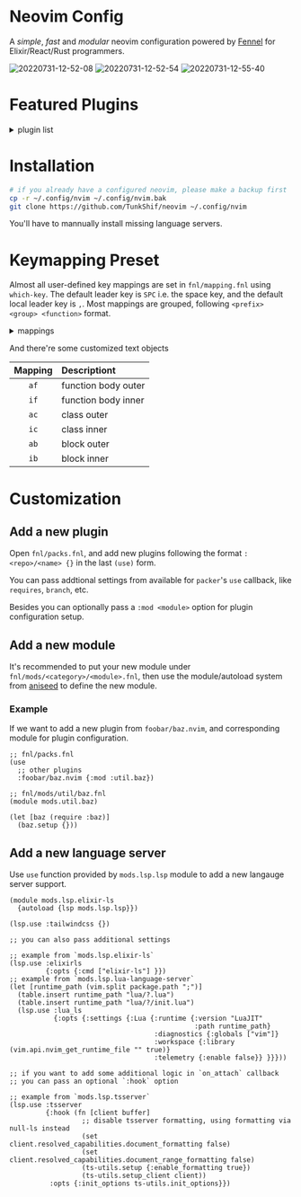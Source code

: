 # Neovim Config

A *simple*, *fast* and *modular* neovim configuration powered by [Fennel][0] for Elixir/React/Rust programmers.

![20220731-12-52-08](https://user-images.githubusercontent.com/10807119/182010763-d23a2baa-c979-4c0b-bb0e-81b469512379.png)
![20220731-12-52-54](https://user-images.githubusercontent.com/10807119/182010765-3b6b9f02-f028-4352-a868-2cfd34f94616.png)
![20220731-12-55-40](https://user-images.githubusercontent.com/10807119/182010766-457fb0b8-e866-46e9-a18b-3af7d627f9a4.png)

# Featured Plugins

<details>
  <summary>plugin list</summary>

| Plugin                                                                                                        | Description                                 |
| :------------------------------------------------------------------------------------------------------------ | :------------------------------------------ |
| [wbthomason/packer.nvim](https://github.com/wbthomason/packer.nvim)                                           | plugin manager                              |
| [Olical/aniseed](https://github.com/Olical/aniseed)                                                           | fennel support for neovim                   |
| [lewis6991/impatient.nvim](https://github.com/lewis6991/impatient.nvim)                                       | speed up loading modules                    |
| [navarasu/onedark.nvim](https://github.com/navarasu/onedark.nvim)                                             | one dark colorscheme                        |
| [lukas-reineke/indent-blankline.nvim](https://github.com/lukas-reineke/indent-blankline.nvim)                 | indent line                                 |
| [kyazdani42/nvim-tree.lua](https://github.com/kyazdani42/nvim-tree.lua)                                       | file tree                                   |
| [nvim-lualine/lualine.nvim](https://github.com/nvim-lualine/lualine.nvim)                                     | status line                                 |
| [akinsho/bufferline.nvim](https://github.com/akinsho/bufferline.nvim)                                         | buffer tab line                             |
| [goolord/alpha-nvim](https://github.com/goolord/alpha-nvim)                                                   | startup dashboard                           |
| [folke/which-key.nvim](https://github.com/folke/which-key.nvim)                                               | key mapping cheatsheet                      |
| [norcalli/nvim-colorizer.lua](https://github.com/norcalli/nvim-colorizer.lua)                                 | color hex values                            |
| [stevearc/dressing.nvim](https://github.com/stevearc/dressing.nvim)                                           | better ui                                   |
| [SmiteshP/nvim-gps](https://github.com/SmiteshP/nvim-gps)                                                     | context info for lualine                    |
| [nvim-telescope/telescope.nvim](https://github.com/nvim-telescope/telescope.nvim)                             | the ultimate fuzzy finder                   |
| [ahmedkhalf/project.nvim](https://github.com/ahmedkhalf/project.nvim)                                         | shortcut to your recently opened project    |
| [numToStr/FTerm.nvim](https://github.com/numToStr/FTerm.nvim)                                                 | floating terminal                           |
| [ggandor/lightspeed.nvim](https://github.com/ggandor/lightspeed.nvim)                                         | easymotion/vim-sneak alternative            |
| [windwp/nvim-autopairs](https://github.com/windwp/nvim-autopairs)                                             | brackets/parenthesis/braces auto pair       |
| [windwp/nvim-ts-autotag](https://github.com/windwp/nvim-ts-autotag)                                           | html tags auto pair                         |
| [numToStr/Comment.nvim](https://github.com/numToStr/Comment.nvim)                                             | comment operator                            |
| [nvim-treesitter/nvim-treesitter-textobjects](https://github.com/nvim-treesitter/nvim-treesitter-textobjects) | custom text objects                         |
| [tpope/vim-surround](https://github.com/tpope/vim-surround)                                                   | surround operator                           |
| [tpope/vim-repeat](https://github.com/tpope/vim-repeat)                                                       | dot repeat                                  |
| [neovim/nvim-lspconfig](https://github.com/neovim/nvim-lspconfig)                                             | lsp configuration                           |
| [jose-elias-alvarez/null-ls.nvim](https://github.com/jose-elias-alvarez/null-ls.nvim)                         | general usage lang server                   |
| [ray-x/lsp_signature.nvim](https://github.com/ray-x/lsp_signature.nvim)                                       | show function signature popup               |
| [hrsh7th/nvim-cmp](https://github.com/hrsh7th/nvim-cmp)                                                       | completion framework                        |
| [hrsh7th/cmp-nvim-lsp](https://github.com/hrsh7th/cmp-nvim-lsp)                                               | lsp completion source                       |
| [hrsh7th/cmp-buffer](https://github.com/hrsh7th/cmp-buffer)                                                   | buffer completion source                    |
| [hrsh7th/cmp-path](https://github.com/hrsh7th/cmp-path)                                                       | path completion source                      |
| [hrsh7th/cmp-cmdline](https://github.com/hrsh7th/cmp-cmdline)                                                 | cmdline completions ource                   |
| [hrsh7th/cmp-vsnip](https://github.com/hrsh7th/cmp-vsnip)                                                     | vsnip completion source                     |
| [hrsh7th/vim-vsnip](https://github.com/hrsh7th/vim-vsnip)                                                     | vscode format snippet support               |
| [rafamadriz/friendly-snippets](https://github.com/rafamadriz/friendly-snippets)                               | a collection of snippets                    |
| [nvim-treesitter/nvim-treesitter](https://github.com/nvim-treesitter/nvim-treesitter)                         | treesitter for syntax highlighting and more |
| [jose-elias-alvarez/nvim-lsp-ts-utils](https://github.com/jose-elias-alvarez/nvim-lsp-ts-utils)               | typescript    plugin                        |
| [simrat39/rust-tools.nvim](https://github.com/simrat39/rust-tools.nvim)                                       | rust pluging                                |
| [elixir-editors/vim-elixir](https://github.com/elixir-editors/vim-elixir)                                     | elixir plugin                               |

</details>

# Installation

```sh
# if you already have a configured neovim, please make a backup first
cp -r ~/.config/nvim ~/.config/nvim.bak
git clone https://github.com/TunkShif/neovim ~/.config/nvim
```

You'll have to mannually install missing language servers.

# Keymapping Preset

Almost all user-defined key mappings are set in `fnl/mapping.fnl` using `which-key`. The default leader key is `SPC` i.e. the space key, and the default local leader key is `,`. Most mappings are grouped, following `<prefix> <group> <function>` format.

<details>
  <summary>mappings</summary>

|     Mapping     | Description                     |
| :-------------: | :------------------------------ |
|    `SPC f f`    | find files                      |
|    `SPC f b`    | find buffers                    |
|    `SPC f h`    | find history                    |
|    `SPC f g`    | find by grep                    |
|    `SPC f p`    | find projects                   |
|    `SPC F w`    | save file                       |
| `SPC w h/j/k/l` | goto window                     |
| `SPC w H/J/K/L` | move window                     |
|    `SPC w s`    | split window horizontally       |
|    `SPC w v`    | split window vertically         |
|    `SPC w x`    | swap window                     |
|    `SPC w q`    | quit window                     |
|    `SPC w w`    | switch window                   |
|    `SPC b n`    | next buffer                     |
|    `SPC b p`    | previous buffer                 |
|    `SPC b b`    | pick buffer                     |
|    `SPC b x`    | pick to close buffer            |
|    `SPC b h`    | close left buffers              |
|    `SPC b l`    | close right buffers             |
|    `SPC p i`    | install plugins                 |
|    `SPC p u`    | update plugins                  |
|    `SPC p c`    | compile plugin file             |
|    `SPC p C`    | clean plugins                   |
|    `SPC c r`    | lsp symbol rename               |
|    `SPC c a`    | lsp code action                 |
|    `SPC c f`    | lsp code format                 |
|    `SPC c k`    | lsp signature help              |
|    `SPC c d`    | lsp diagnostics list            |
|     `SPC e`     | toggle file tree                |
|   `SPC <Esc>`   | clear search highlight          |
|      `,,`       | using system clipboard register |
|     `<A-t>`     | toggle floating terminal        |
|      `gd`       | lsp goto definition             |
|      `gD`       | lsp goto declaration            |
|      `gi`       | lsp goto implementation         |
|      `gr`       | lsp goto references             |
|      `go`       | lsp open floating diafnostic    |
|       `K`       | lsp hover documentation         |
|      `[d`       | previous diagnostic             |
|      `]d`       | next diagnostic                 |
|      `[b`       | previous buffer                 |
|      `]b`       | next buffer                     |

</details>

And there're some customized text objects

| Mapping | Descriptiont        |
| :-----: | :------------------ |
|  `af`   | function body outer |
|  `if`   | function body inner |
|  `ac`   | class outer         |
|  `ic`   | class inner         |
|  `ab`   | block outer         |
|  `ib`   | block inner         |

# Customization

## Add a new plugin

Open `fnl/packs.fnl`, and add new plugins following the format `:<repo>/<name> {}` in the last `(use)` form.

You can pass addtional settings from available for `packer`'s `use` callback, like `requires`, `branch`, etc.

Besides you can optionally pass a `:mod <module>` option for plugin configuration setup.

## Add a new module

It's recommended to put your new module under `fnl/mods/<category>/<module>.fnl`, then use the module/autoload system from [aniseed][1] to define the new module.

### Example

If we want to add a new plugin from `foobar/baz.nvim`, and corresponding module for plugin configuration.

```fennel
;; fnl/packs.fnl
(use
  ;; other plugins
  :foobar/baz.nvim {:mod :util.baz})

;; fnl/mods/util/baz.fnl
(module mods.util.baz)

(let [baz (require :baz)]
  (baz.setup {}))
```

## Add a new language server

Use `use` function provided by `mods.lsp.lsp` module to add a new langauge server support.

```fennel
(module mods.lsp.elixir-ls
  {autoload {lsp mods.lsp.lsp}})

(lsp.use :tailwindcss {})

;; you can also pass additional settings

;; example from `mods.lsp.elixir-ls`
(lsp.use :elixirls
         {:opts {:cmd ["elixir-ls"] }})
;; example from `mods.lsp.lua-language-server`
(let [runtime_path (vim.split package.path ";")]
  (table.insert runtime_path "lua/?.lua")
  (table.insert runtime_path "lua/?/init.lua")
  (lsp.use :lua_ls
           {:opts {:settings {:Lua {:runtime {:version "LuaJIT"
                                              :path runtime_path}
                                    :diagnostics {:globals ["vim"]}
                                    :workspace {:library (vim.api.nvim_get_runtime_file "" true)}
                                    :telemetry {:enable false}} }}}))

;; if you want to add some additional logic in `on_attach` callback
;; you can pass an optional `:hook` option

;; example from `mods.lsp.tsserver`
(lsp.use :tsserver
         {:hook (fn [client buffer]
                  ;; disable tsserver formatting, using formatting via null-ls instead
                  (set client.resolved_capabilities.document_formatting false)
                  (set client.resolved_capabilities.document_range_formatting false)
                  (ts-utils.setup {:enable_formatting true})
                  (ts-utils.setup_client client))
          :opts {:init_options ts-utils.init_options}})
```

[0]: https://fennel-lang.org/
[1]: https://github.com/Olical/aniseed
